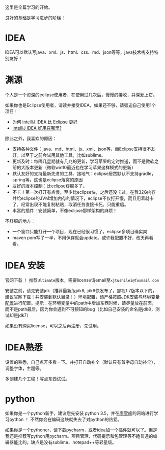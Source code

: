 
这里是全篇学习的开始。

良好的基础是学习进步的阶梯！


# IDEA

IDEA可以默认写java、xml、js、html、css、md、json等等，java技术栈支持特别友好！

# 渊源

个人是一个资深的eclipse使用者，在使用过几次后，慢慢的接收，并深爱上它。

如果你也是Eclipse使用者，请读并接受IDEA，如果还不够，请强迫自己使用1个项目！

- [为何 IntelliJ IDEA 比 Eclipse 更好](http://www.oschina.net/news/26929/why-intellij-is-better-than-eclipse)
- [IntelliJ IDEA 好用在哪里?](https://www.zhihu.com/question/23648034)

除此之外，我喜欢的原因：

- 支持各种文件：java、md、html、js、xml、json等，而Eclipse支持很不友好，以至于之前会试用其他工具，比如sublime。
- 更新及时：每隔几星期就有几兆的更新，学习苹果的定时推送，而不是微软之前的大版本更新（微软win10最近也在学习苹果这样模式的更新）
- 默认友好的支持最新先进的工具、接地气：eclipse居然默认不支持gradle，spring等，这也是eclipse落寞的原因
- 友好的版本控制：比eclipse舒服多了。
- 不卡！第一次打开有点慢，至少比eclipse快，之后还没卡过。在我32G内存并给eclipse的JVM增加内存的情况下，eclipse不仅打开慢，而且用着就卡了，经常出现不能复制粘贴，取消任务直接卡死，只能重启。
- 丰富的插件！安装简单，不像eclipse那样架构的麻烦！

不舒服的地方：
- 一个窗口只能打开一个项目，现在已经很习惯了。eclipse多项目确实爽
- maven pom写了一半，不用保存就会update。或许我配置不好，改天再看看。

# IDEA 安装

官网下载 ！ 推荐`Ultimate`版本，需要license请email至`xjtushilei@foxmail.com`

安装之前，请先安装jdk（推荐最新版jdk8, jdk9快发布了，鄙视1.7版本以下的，建议官网下载！并安装到默认目录！）环境配置，请严格按照[JDK安装与环境变量配置](http://jingyan.baidu.com/article/6dad5075d1dc40a123e36ea3.html)进行配置。提示：在环境变量中的path中增加东西时候，请尽量放在前面，而不是path最后，因为你会遇到不可预知的bug（比如自己安装的命名是jdk8，测试却是jdk7）

如果没有购买license，可以之后再注册，先试用。

# IDEA熟悉

设置的熟悉，自己点开多看一下。并打开自动补全（默认只有首字母自动补全），调整字体，主题等。

多创建几个工程！写点东西试试。

# python

如果你是一个python新手，建议您先安装 python 3.5，并在[廖雪峰](http://www.liaoxuefeng.com/)的网站进行学习python ！ 不然你会在编码这块就失去了对python的热爱。

如果你是一个pythoner，请下载pycharm，或者idea加一个插件就可以了。但是我还是推荐写python用pycharm。项目管理，代码提示和包管理等不适普通的编辑器能比的。缺点是没有sublime、notepad++等轻量级。
